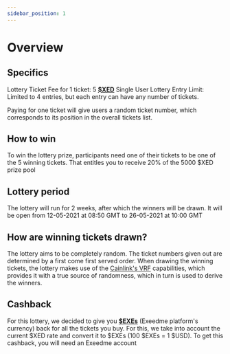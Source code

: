```yaml
---
sidebar_position: 1
---
```


# Overview

## Specifics

Lottery Ticket Fee for 1 ticket: 5 **[$XED](/docs/get-started/xed-vs-exe#what-is-xed)**
Single User Lottery Entry Limit: Limited to 4 entries, but each entry can have any number of tickets.

Paying for one ticket will give users a random ticket number, which corresponds to its position in the overall tickets list.

## How to win

To win the lottery prize, participants need one of their tickets to be one of the 5 winning tickets. That entitles you to receive 20% of the 5000 $XED prize pool

## Lottery period

The lottery will run for 2 weeks, after which the winners will be drawn. It will be open from 12-05-2021 at 08:50 GMT to 26-05-2021 at 10:00 GMT

## How are winning tickets drawn?

The lottery aims to be completely random. The ticket numbers given out are determined by a first come first served order. When drawing the winning tickets, the lottery makes use of the [Cainlink's VRF](https://docs.chain.link/docs/chainlink-vrf/) capabilities, which provides it with a true source of randomness, which in turn is used to derive the winners.

## Cashback

For this lottery, we decided to give you **[$EXEs](/docs/get-started/xed-vs-exe#what-is-exe)** (Exeedme platform's currency) back for all the tickets you buy. For this, we take into account the current $XED rate and convert it to $EXEs (100 $EXEs = 1 $USD).
To get this cashback, you will need an Exeedme account
